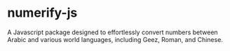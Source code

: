 # numerify-js

A Javascript package designed to effortlessly convert numbers between Arabic and various world languages, including Geez, Roman, and Chinese.
